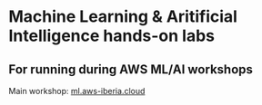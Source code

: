 # Machine Learning & Aritificial Intelligence hands-on labs
## For running during AWS ML/AI workshops

Main workshop: [ml.aws-iberia.cloud](https://ml.aws-iberia.cloud)

